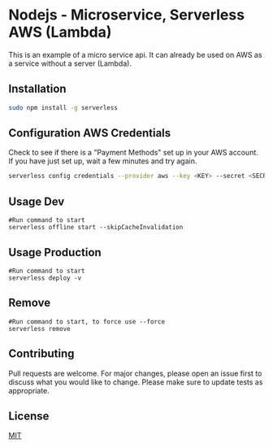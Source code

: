 
# Nodejs - Microservice, Serverless AWS (Lambda)
This is an example of a micro service api.
It can already be used on AWS as a service without a server (Lambda).

## Installation
```bash
sudo npm install -g serverless
```

## Configuration AWS Credentials
Check to see if there is a "Payment Methods" set up in your AWS account. 
If you have just set up, wait a few minutes and try again.
```bash
serverless config credentials --provider aws --key <KEY> --secret <SECRET>
```

## Usage Dev
```
#Run command to start
serverless offline start --skipCacheInvalidation
```

## Usage Production
```
#Run command to start
serverless deploy -v
```

## Remove
```
#Run command to start, to force use --force
serverless remove
```

## Contributing
Pull requests are welcome. For major changes, please open an issue first to discuss what you would like to change.
Please make sure to update tests as appropriate.

## License
[MIT](https://choosealicense.com/licenses/mit/)
